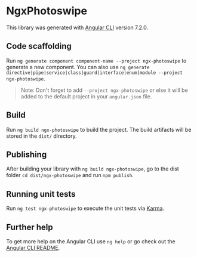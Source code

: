 # NgxPhotoswipe

This library was generated with [Angular CLI](https://github.com/angular/angular-cli) version 7.2.0.

## Code scaffolding

Run `ng generate component component-name --project ngx-photoswipe` to generate a new component. You can also use `ng generate directive|pipe|service|class|guard|interface|enum|module --project ngx-photoswipe`.
> Note: Don't forget to add `--project ngx-photoswipe` or else it will be added to the default project in your `angular.json` file. 

## Build

Run `ng build ngx-photoswipe` to build the project. The build artifacts will be stored in the `dist/` directory.

## Publishing

After building your library with `ng build ngx-photoswipe`, go to the dist folder `cd dist/ngx-photoswipe` and run `npm publish`.

## Running unit tests

Run `ng test ngx-photoswipe` to execute the unit tests via [Karma](https://karma-runner.github.io).

## Further help

To get more help on the Angular CLI use `ng help` or go check out the [Angular CLI README](https://github.com/angular/angular-cli/blob/master/README.md).
